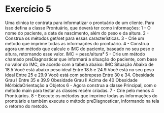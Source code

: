 Exercício 5
============================================================

Uma clínica te contrata para informatizar o prontuário de um cliente. Para isso defina a classe Prontuário, que deverá ter como informações: 
1 - O nome do paciente, a data de nascimento, além do peso e da altura. 
2 - Construa os métodos get/set para essas características. 
3 - Crie um método que imprime todas as informações do prontuário. 
4 - Construa agora um método que calcule o IMC do paciente, baseado no seu peso e altura, retornando esse valor. IMC = peso/altura²
5 - Crie um método chamado preDiagnosticar que informará a situação do paciente, com base no valor do IMC, de acordo com a tabela abaixo:
IMC 						Situação
Abaixo de 18.5 				Você está abaixo peso ideal
Entre 18.5 e 24.9 			Você está no seu peso ideal
Entre 25 e 29.9 			Você está com sobrepeso
Entre 30 e 34. 				Obesidade Grau I
Entre 35 e 39.9 			Obesidade Grau II
Acima de 40 				Obesidade MórbidaOrientação a Objetos
6 - Agora construa a classe Principal, com o método main para testar as classes recém criadas.
7 - Crie pelo menos 4 Prontuários. 
8 - Execute os métodos que imprime todas as informações do prontuário e também execute o método preDiagnosticar, informando na tela o retorno do metodo.
